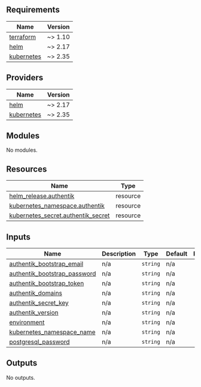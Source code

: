<!-- BEGIN_TF_DOCS -->
## Requirements

| Name | Version |
|------|---------|
| <a name="requirement_terraform"></a> [terraform](#requirement\_terraform) | ~> 1.10 |
| <a name="requirement_helm"></a> [helm](#requirement\_helm) | ~> 2.17 |
| <a name="requirement_kubernetes"></a> [kubernetes](#requirement\_kubernetes) | ~> 2.35 |

## Providers

| Name | Version |
|------|---------|
| <a name="provider_helm"></a> [helm](#provider\_helm) | ~> 2.17 |
| <a name="provider_kubernetes"></a> [kubernetes](#provider\_kubernetes) | ~> 2.35 |

## Modules

No modules.

## Resources

| Name | Type |
|------|------|
| [helm_release.authentik](https://registry.terraform.io/providers/hashicorp/helm/latest/docs/resources/release) | resource |
| [kubernetes_namespace.authentik](https://registry.terraform.io/providers/hashicorp/kubernetes/latest/docs/resources/namespace) | resource |
| [kubernetes_secret.authentik_secret](https://registry.terraform.io/providers/hashicorp/kubernetes/latest/docs/resources/secret) | resource |

## Inputs

| Name | Description | Type | Default | Required |
|------|-------------|------|---------|:--------:|
| <a name="input_authentik_bootstrap_email"></a> [authentik\_bootstrap\_email](#input\_authentik\_bootstrap\_email) | n/a | `string` | n/a | yes |
| <a name="input_authentik_bootstrap_password"></a> [authentik\_bootstrap\_password](#input\_authentik\_bootstrap\_password) | n/a | `string` | n/a | yes |
| <a name="input_authentik_bootstrap_token"></a> [authentik\_bootstrap\_token](#input\_authentik\_bootstrap\_token) | n/a | `string` | n/a | yes |
| <a name="input_authentik_domains"></a> [authentik\_domains](#input\_authentik\_domains) | n/a | `string` | n/a | yes |
| <a name="input_authentik_secret_key"></a> [authentik\_secret\_key](#input\_authentik\_secret\_key) | n/a | `string` | n/a | yes |
| <a name="input_authentik_version"></a> [authentik\_version](#input\_authentik\_version) | n/a | `string` | n/a | yes |
| <a name="input_environment"></a> [environment](#input\_environment) | n/a | `string` | n/a | yes |
| <a name="input_kubernetes_namespace_name"></a> [kubernetes\_namespace\_name](#input\_kubernetes\_namespace\_name) | n/a | `string` | n/a | yes |
| <a name="input_postgresql_password"></a> [postgresql\_password](#input\_postgresql\_password) | n/a | `string` | n/a | yes |

## Outputs

No outputs.
<!-- END_TF_DOCS -->